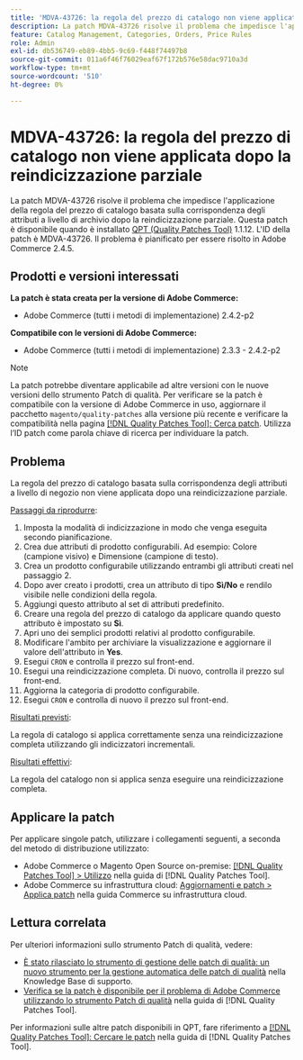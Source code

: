 ```yaml
---
title: 'MDVA-43726: la regola del prezzo di catalogo non viene applicata dopo la reindicizzazione parziale'
description: La patch MDVA-43726 risolve il problema che impedisce l'applicazione della regola del prezzo di catalogo basata sulla corrispondenza degli attributi a livello di archivio dopo la reindicizzazione parziale. Questa patch è disponibile quando è installato [Quality Patches Tool (QPT)](https://experienceleague.adobe.com/en/docs/commerce-operations/tools/quality-patches-tool/quality-patches-tool-to-self-serve-quality-patches) 1.1.12. L'ID della patch è MDVA-43726. Il problema è pianificato per essere risolto in Adobe Commerce 2.4.5.
feature: Catalog Management, Categories, Orders, Price Rules
role: Admin
exl-id: db536749-eb89-4bb5-9c69-f448f74497b8
source-git-commit: 011a6f46f76029eaf67f172b576e58dac9710a3d
workflow-type: tm+mt
source-wordcount: '510'
ht-degree: 0%

---
```


# MDVA-43726: la regola del prezzo di catalogo non viene applicata dopo la reindicizzazione parziale

La patch MDVA-43726 risolve il problema che impedisce l&#39;applicazione della regola del prezzo di catalogo basata sulla corrispondenza degli attributi a livello di archivio dopo la reindicizzazione parziale. Questa patch è disponibile quando è installato [QPT (Quality Patches Tool)](https://experienceleague.adobe.com/en/docs/commerce-operations/tools/quality-patches-tool/quality-patches-tool-to-self-serve-quality-patches) 1.1.12. L&#39;ID della patch è MDVA-43726. Il problema è pianificato per essere risolto in Adobe Commerce 2.4.5.

## Prodotti e versioni interessati

**La patch è stata creata per la versione di Adobe Commerce:**

* Adobe Commerce (tutti i metodi di implementazione) 2.4.2-p2

**Compatibile con le versioni di Adobe Commerce:**

* Adobe Commerce (tutti i metodi di implementazione) 2.3.3 - 2.4.2-p2

>[!NOTE]
>
>La patch potrebbe diventare applicabile ad altre versioni con le nuove versioni dello strumento Patch di qualità. Per verificare se la patch è compatibile con la versione di Adobe Commerce in uso, aggiornare il pacchetto `magento/quality-patches` alla versione più recente e verificare la compatibilità nella pagina [[!DNL Quality Patches Tool]: Cerca patch](https://experienceleague.adobe.com/en/docs/commerce-operations/tools/quality-patches-tool/quality-patches-tool-to-self-serve-quality-patches). Utilizza l’ID patch come parola chiave di ricerca per individuare la patch.

## Problema

La regola del prezzo di catalogo basata sulla corrispondenza degli attributi a livello di negozio non viene applicata dopo una reindicizzazione parziale.

<u>Passaggi da riprodurre</u>:

1. Imposta la modalità di indicizzazione in modo che venga eseguita secondo pianificazione.
1. Crea due attributi di prodotto configurabili. Ad esempio: Colore (campione visivo) e Dimensione (campione di testo).
1. Crea un prodotto configurabile utilizzando entrambi gli attributi creati nel passaggio 2.
1. Dopo aver creato i prodotti, crea un attributo di tipo **Sì/No** e rendilo visibile nelle condizioni della regola.
1. Aggiungi questo attributo al set di attributi predefinito.
1. Creare una regola del prezzo di catalogo da applicare quando questo attributo è impostato su **Sì**.
1. Apri uno dei semplici prodotti relativi al prodotto configurabile.
1. Modificare l&#39;ambito per archiviare la visualizzazione e aggiornare il valore dell&#39;attributo in **Yes**.
1. Esegui `CRON` e controlla il prezzo sul front-end.
1. Esegui una reindicizzazione completa. Di nuovo, controlla il prezzo sul front-end.
1. Aggiorna la categoria di prodotto configurabile.
1. Esegui `CRON` e controlla di nuovo il prezzo sul front-end.

<u>Risultati previsti</u>:

La regola di catalogo si applica correttamente senza una reindicizzazione completa utilizzando gli indicizzatori incrementali.

<u>Risultati effettivi</u>:

La regola del catalogo non si applica senza eseguire una reindicizzazione completa.

## Applicare la patch

Per applicare singole patch, utilizzare i collegamenti seguenti, a seconda del metodo di distribuzione utilizzato:

* Adobe Commerce o Magento Open Source on-premise: [[!DNL Quality Patches Tool] > Utilizzo](/help/tools/quality-patches-tool/usage.md) nella guida di [!DNL Quality Patches Tool].
* Adobe Commerce su infrastruttura cloud: [Aggiornamenti e patch > Applica patch](https://experienceleague.adobe.com/docs/commerce-cloud-service/user-guide/develop/upgrade/apply-patches.html) nella guida Commerce su infrastruttura cloud.

## Lettura correlata

Per ulteriori informazioni sullo strumento Patch di qualità, vedere:

* [È stato rilasciato lo strumento di gestione delle patch di qualità: un nuovo strumento per la gestione automatica delle patch di qualità](https://experienceleague.adobe.com/en/docs/commerce-operations/tools/quality-patches-tool/quality-patches-tool-to-self-serve-quality-patches) nella Knowledge Base di supporto.
* [Verifica se la patch è disponibile per il problema di Adobe Commerce utilizzando lo strumento Patch di qualità](/help/tools/quality-patches-tool/patches-available-in-qpt/check-patch-for-magento-issue-with-magento-quality-patches.md) nella guida di [!DNL Quality Patches Tool].

Per informazioni sulle altre patch disponibili in QPT, fare riferimento a [[!DNL Quality Patches Tool]: Cercare le patch](https://experienceleague.adobe.com/tools/commerce-quality-patches/index.html) nella guida di [!DNL Quality Patches Tool].
